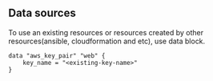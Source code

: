 ## Data sources

To use an existing resources or resources created by other resources(ansible, cloudformation and etc), use data block.  

```
data "aws_key_pair" "web" {
	key_name = "<existing-key-name>"
}
```
